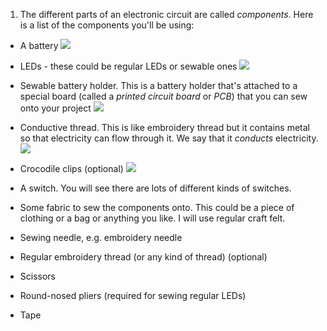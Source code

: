 1. The different parts of an electronic circuit are called *components*. Here is a list of the components you'll be using:
 * A battery ![](/assets/batteries_100_202_650.png) 
 
 * LEDs - these could be regular LEDs or sewable ones ![](/assets/LEDs_mix_150_272_650.png)
 
 * Sewable battery holder. This is a battery holder that's attached to a special board (called a *printed circuit board* or *PCB*) that you can sew onto your project ![](/assets/battery_holders_150_196_650.png)
 
 * Conductive thread. This is like embroidery thread but it contains metal so that electricity can flow through it. We say that it *conducts* electricity. ![](/assets/thread_150_268_650.png)
 * Crocodile clips (optional) ![](/assets/crocs_300_328_650.png)
 * A switch. You will see there are lots of different kinds of switches.
 * Some fabric to sew the components onto. This could be a piece of clothing or a bag or anything you like. I will use regular craft felt.
 * Sewing needle, e.g. embroidery needle
 * Regular embroidery thread (or any kind of thread) (optional)
 * Scissors
 * Round-nosed pliers (required for sewing regular LEDs)
 * Tape
 
